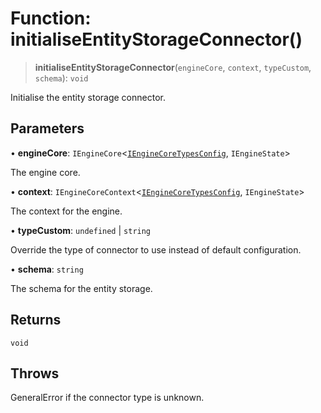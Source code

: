 # Function: initialiseEntityStorageConnector()

> **initialiseEntityStorageConnector**(`engineCore`, `context`, `typeCustom`, `schema`): `void`

Initialise the entity storage connector.

## Parameters

• **engineCore**: `IEngineCore`\<[`IEngineCoreTypesConfig`](../interfaces/IEngineCoreTypesConfig.md), `IEngineState`\>

The engine core.

• **context**: `IEngineCoreContext`\<[`IEngineCoreTypesConfig`](../interfaces/IEngineCoreTypesConfig.md), `IEngineState`\>

The context for the engine.

• **typeCustom**: `undefined` \| `string`

Override the type of connector to use instead of default configuration.

• **schema**: `string`

The schema for the entity storage.

## Returns

`void`

## Throws

GeneralError if the connector type is unknown.
